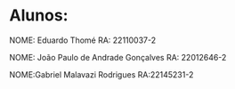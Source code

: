 # Alunos:

NOME: Eduardo Thomé
RA: 22110037-2

NOME: João Paulo de Andrade Gonçalves 
RA: 22012646-2

NOME:Gabriel Malavazi Rodrigues
RA:22145231-2

